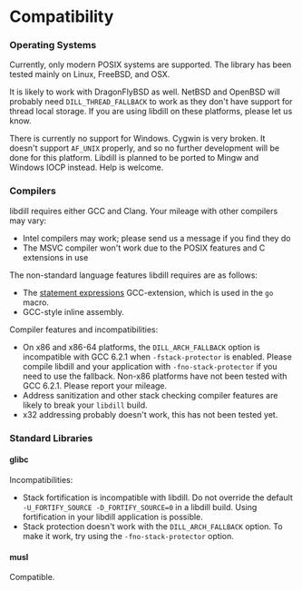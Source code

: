 
# Compatibility

### Operating Systems

Currently, only modern POSIX systems are supported. The library has been tested mainly on Linux, FreeBSD, and OSX.

It is likely to work with DragonFlyBSD as well. NetBSD and OpenBSD will probably need `DILL_THREAD_FALLBACK` to work as they don't have support for thread local storage. If you are using libdill on these platforms, please let us know.

There is currently no support for Windows. Cygwin is very broken. It doesn't support `AF_UNIX` properly, and so no further development will be done for this platform. 
Libdill is planned to be ported to Mingw and Windows IOCP instead. Help is welcome.

### Compilers

libdill requires either GCC and Clang. Your mileage with other compilers may vary:

- Intel compilers may work; please send us a message if you find they do
- The MSVC compiler won't work due to the POSIX features and C extensions in use

The non-standard language features libdill requires are as follows:

- The [statement expressions](https://gcc.gnu.org/onlinedocs/gcc-3.2/gcc/Statement-Exprs.html) GCC-extension, which is used in the `go` macro.
- GCC-style inline assembly.

Compiler features and incompatibilities:

- On x86 and x86-64 platforms, the `DILL_ARCH_FALLBACK` option is incompatible with GCC 6.2.1 when `-fstack-protector` is enabled. Please compile libdill and your application with `-fno-stack-protector` if you need to use the fallback. Non-x86 platforms have not been tested with GCC 6.2.1. Please report your mileage.
- Address sanitization and other stack checking compiler features are likely to break your `libdill` build.
- x32 addressing probably doesn't work, this has not been tested yet.

### Standard Libraries

#### glibc

Incompatibilities:

- Stack fortification is incompatible with libdill. Do not override the default `-U_FORTIFY_SOURCE -D_FORTIFY_SOURCE=0` in a libdill build. Using fortification in your libdill application is possible.
- Stack protection doesn't work with the `DILL_ARCH_FALLBACK` option. To make it work, try using the `-fno-stack-protector` option.

#### musl

Compatible.
